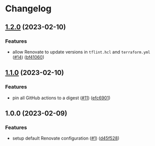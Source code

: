 # Changelog

## [1.2.0](https://github.com/Hapag-Lloyd/Renovate-Global-Configuration/compare/v1.1.0...v1.2.0) (2023-02-10)


### Features

* allow Renovate to update versions in `tflint.hcl` and `terraform.yml` ([#14](https://github.com/Hapag-Lloyd/Renovate-Global-Configuration/issues/14)) ([bf41060](https://github.com/Hapag-Lloyd/Renovate-Global-Configuration/commit/bf4106091646ec09cfa22c27c28b7fa2ed7f9a31))

## [1.1.0](https://github.com/Hapag-Lloyd/Renovate-Global-Configuration/compare/v1.0.0...v1.1.0) (2023-02-10)


### Features

* pin all GitHub actions to a digest ([#11](https://github.com/Hapag-Lloyd/Renovate-Global-Configuration/issues/11)) ([efc6901](https://github.com/Hapag-Lloyd/Renovate-Global-Configuration/commit/efc6901b910401d5330ab95223fba17e56dcf119))

## 1.0.0 (2023-02-09)


### Features

* setup default Renovate configuration ([#1](https://github.com/Hapag-Lloyd/Renovate-Global-Configuration/issues/1)) ([d45f528](https://github.com/Hapag-Lloyd/Renovate-Global-Configuration/commit/d45f528c40c2d830d82d00997c52decc92150f8e))
